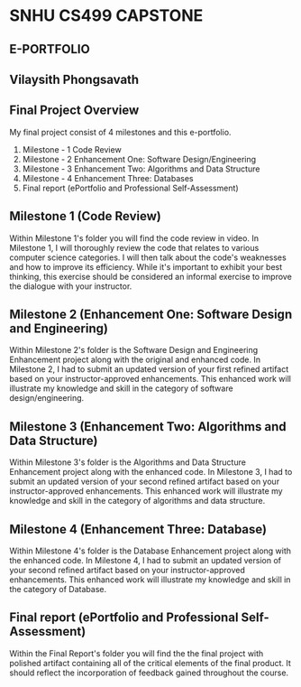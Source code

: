 # SNHU CS499 CAPSTONE
## E-PORTFOLIO

## Vilaysith Phongsavath

## Final Project Overview

My final project consist of  4 milestones and this e-portfolio.

1. Milestone - 1 Code Review
2. Milestone - 2 Enhancement One: Software Design/Engineering
3. Milestone - 3 Enhancement Two: Algorithms and Data Structure
4. Milestone - 4 Enhancement Three: Databases
5. Final report (ePortfolio and Professional Self-Assessment)

## Milestone 1 (Code Review)
Within Milestone 1's folder you will find the code review in video. In Milestone 1, I will thoroughly review the code that relates to various computer science categories. I will then talk about the code's weaknesses and how to improve its efficiency. While it's important to exhibit your best thinking, this exercise should be considered an informal exercise to improve the dialogue with your instructor.

## Milestone 2 (Enhancement One: Software Design and Engineering)
Within Milestone 2's folder is the Software Design and Engineering Enhancement project along with the original and enhanced code. In Milestone 2, I had to submit an updated version of your first refined artifact based on your instructor-approved enhancements. This enhanced work will illustrate my knowledge and skill in the category of software design/engineering.

## Milestone 3 (Enhancement Two: Algorithms and Data Structure)
Within Milestone 3's folder is the Algorithms and Data Structure Enhancement project along with the enhanced code. In Milestone 3, I had to submit an updated version of your second refined artifact based on your instructor-approved enhancements. This enhanced work will illustrate my knowledge and skill in the category of algorithms and data structure.

## Milestone 4 (Enhancement Three: Database)
Within Milestone 4's folder is the Database Enhancement project along with the enhanced code. In Milestone 4, I had to submit an updated version of your second refined artifact based on your instructor-approved enhancements. This enhanced work will illustrate my knowledge and skill in the category of Database.

## Final report (ePortfolio and Professional Self-Assessment) 
Within the Final Report's folder you will find the the final project with polished artifact containing all of the critical elements of the final product. It
should reflect the incorporation of feedback gained throughout the course. 


